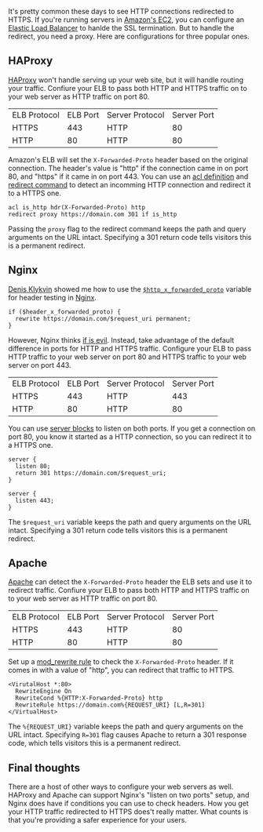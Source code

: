 <!--
title: Forcing HTTPS on in Amazon's EC2
created: 7 May 2013 - 9:52 pm
updated: 13 September 2013 - 7:04 am
publish: 7 May 2013
slug: https-elb
tags: coding, aws
-->

It's pretty common these days to see HTTP connections redirected to HTTPS. If
you're running servers in [Amazon's EC2][ec2], you can configure an
[Elastic Load Balancer][] to hanlde the SSL termination. But to handle the
redirect, you need a proxy. Here are configurations for three popular ones.

## HAProxy ##

[HAProxy][] won't handle serving up your web site, but it will handle routing
your traffic. Confiure your ELB to pass both HTTP and HTTPS traffic on to your
web server as HTTP traffic on port 80.

<table width="100%">
  <tr>
    <td>ELB Protocol</td>
    <td>ELB Port</td>
    <td>Server Protocol</td>
    <td>Server Port</td>
  </tr>
  <tr>
    <td>HTTPS</td><td>443</td>
    <td>HTTP</td><td>80</td>
  </tr>
  <tr>
    <td>HTTP</td><td>80</td>
    <td>HTTP</td><td>80</td>
  </tr>
</table>

Amazon's ELB will set the `X-Forwarded-Proto` header based on the original
connection. The header's value is "http" if the connection came in on port 80,
and "https" if it came in on port 443. You can use an [acl definition][] and
[redirect command][] to detect an incomming HTTP connection and redirect it
to a HTTPS one.

    acl is_http hdr(X-Forwarded-Proto) http
    redirect proxy https://domain.com 301 if is_http

Passing the `proxy` flag to the redirect command keeps the path and query
arguments on the URL intact. Specifying a 301 return code tells visitors
this is a permanent redirect.

## Nginx ##

[Denis Klykvin][] showed me how to use the [`$http_x_forwarded_proto`][http_header]
variable for header testing in [Nginx][].

    if ($header_x_forwarded_proto) {
      rewrite https://domain.com/$request_uri permanent;
    }

However, Nginx thinks [if is evil][]. Instead, take advantage of the default
difference in ports for HTTP and HTTPS traffic. Configure your ELB to pass HTTP
traffic to your web server on port 80 and HTTPS traffic to your web server on
port 443.

<table width="100%">
  <tr>
    <td>ELB Protocol</td>
    <td>ELB Port</td>
    <td>Server Protocol</td>
    <td>Server Port</td>
  </tr>
  <tr>
    <td>HTTPS</td><td>443</td>
    <td>HTTP</td><td>443</td>
  </tr>
  <tr>
    <td>HTTP</td><td>80</td>
    <td>HTTP</td><td>80</td>
  </tr>
</table>

You can use [server blocks][] to listen on both ports. If you get a connection
on port 80, you know it started as a HTTP connection, so you can redirect it to
a HTTPS one.

    server {
      listen 80;
      return 301 https://domain.com/$request_uri;
    }

    server {
      listen 443;
    }

The `$request_uri` variable keeps the path and query arguments on the URL
intact. Specifying a 301 return code tells visitors this is a permanent
redirect.

## Apache ##

[Apache][] can detect the `X-Forwarded-Proto` header the ELB sets and
use it to redirect traffic. Confiure your ELB to pass both HTTP and HTTPS
traffic on to your web server as HTTP traffic on port 80.

<table width="100%">
  <tr>
    <td>ELB Protocol</td>
    <td>ELB Port</td>
    <td>Server Protocol</td>
    <td>Server Port</td>
  </tr>
  <tr>
    <td>HTTPS</td><td>443</td>
    <td>HTTP</td><td>80</td>
  </tr>
  <tr>
    <td>HTTP</td><td>80</td>
    <td>HTTP</td><td>80</td>
  </tr>
</table>

Set up a [mod_rewrite rule][] to check the `X-Forwarded-Proto` header. If it
comes in with a value of "http", you can redirect that traffic to HTTPS.

    <VirutalHost *:80>
      RewriteEngine On
      RewriteCond %{HTTP:X-Forwarded-Proto} http
      RewriteRule https://domain.com%{REQUEST_URI} [L,R=301]
    </VirtualHost>

The `%{REQUEST_URI}` variable keeps the path and query arguments on the URL
intact. Specifying  `R=301` flag causes Apache to return a 301 response
code, which tells visitors this is a permanent redirect.

## Final thoughts ##

There are a host of other ways to configure your web servers as well.
HAProxy and Apache can support Nginx's "listen on two ports" setup, and
Nginx does have if conditions you can use to check headers. How you get your
HTTP traffic redirected to HTTPS does't really matter. What counts is that
you're providing a safer experience for your users.


[ec2]: http://aws.amazon.com/ec2 "Various (Amazon): Amazon Elastic Compute Cloud"
[Elastic Load Balancer]: http://aws.amazon.com/elasticloadbalancing "Various (Amazon): Elastic Load Balancing"
[HAProxy]: http://haproxy.1wt.eu/ "Various (HAProxy): The Reliable, High Performance TCP/HTTP Load Balancer"
[acl definition]: http://code.google.com/p/haproxy-docs/wiki/UsingACLs "Various (haproxy-docs): Using ACLs"
[redirect command]: http://code.google.com/p/haproxy-docs/wiki/redirect "Various (haproxy-docs): redirect"
[Nginx]: http://nginx.org/ "Various (Nginx): Nginx HTTP and Reverse Proxy Server"
[Denis Klykvin]: https://github.com/NikonNLG "Denis Klykvin (GitHub): NikonNLG"
[http_header]: http://wiki.nginx.org/HttpCoreModule#.24http_HEADER "Various (nginx): $http_HEADER variable"
[if is evil]: http://wiki.nginx.org/IfIsEvil "Various (nginx): If is evil"
[server blocks]: http://nginx.org/en/docs/http/nginx_core_module.html#listen "Various (Nginx): listen"
[Apache]: http://httpd.apache.org/ "Various (Apache Foundation): Apache HTTP Server Project"
[mod_rewrite rule]: http://httpd.apache.org/docs/current/mod/mod_rewrite.html "Various (Apache Foundation): mod_rewrite - Apache HTTP Server Project"
